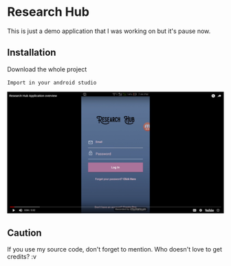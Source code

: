 # Research Hub
This is just a demo application that I was working on but it's pause now.

## Installation
Download the whole project
```
Import in your android studio
```


[![Watch the video](https://github.com/Eyakub/Research-Hub/blob/master/Screenshot%20(252).png?raw=true)](https://youtu.be/4jkBmTcLFBc)

## Caution
If you use my source code, don't forget to mention. Who doesn't love to get credits? :v